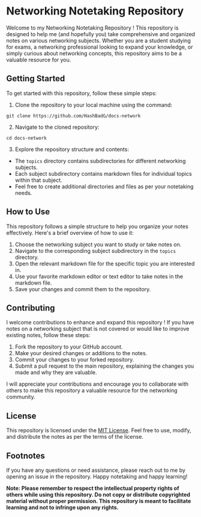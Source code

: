 # Networking Notetaking Repository

Welcome to my Networking Notetaking Repository ! This repository is designed to help me (and hopefully you) take comprehensive and organized notes on various networking subjects. Whether you are a student studying for exams, a networking professional looking to expand your knowledge, or simply curious about networking concepts, this repository aims to be a valuable resource for you.

## Getting Started

To get started with this repository, follow these simple steps:

1. Clone the repository to your local machine using the command:

```
git clone https://github.com/HashBadG/docs-network
```

2. Navigate to the cloned repository:

```
cd docs-network
```

3. Explore the repository structure and contents:
- The `topics` directory contains subdirectories for different networking subjects.
- Each subject subdirectory contains markdown files for individual topics within that subject.
- Feel free to create additional directories and files as per your notetaking needs.

## How to Use

This repository follows a simple structure to help you organize your notes effectively. Here's a brief overview of how to use it:

1. Choose the networking subject you want to study or take notes on.
2. Navigate to the corresponding subject subdirectory in the `topics` directory.
3. Open the relevant markdown file for the specific topic you are interested in.
4. Use your favorite markdown editor or text editor to take notes in the markdown file.
5. Save your changes and commit them to the repository.

## Contributing

I welcome contributions to enhance and expand this repository ! If you have notes on a networking subject that is not covered or would like to improve existing notes, follow these steps:

1. Fork the repository to your GitHub account.
2. Make your desired changes or additions to the notes.
3. Commit your changes to your forked repository.
4. Submit a pull request to the main repository, explaining the changes you made and why they are valuable.

I will appreciate your contributions and encourage you to collaborate with others to make this repository a valuable resource for the networking community.

## License

This repository is licensed under the [MIT License](LICENSE). Feel free to use, modify, and distribute the notes as per the terms of the license.

## Footnotes

If you have any questions or need assistance, please reach out to me by opening an issue in the repository. Happy notetaking and happy learning!

**Note: Please remember to respect the intellectual property rights of others while using this repository. Do not copy or distribute copyrighted material without proper permission. This repository is meant to facilitate learning and not to infringe upon any rights.**
